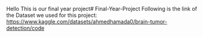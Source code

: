 Hello This is our final year project# Final-Year-Project
Following is the link of the Dataset we used for this project:
	https://www.kaggle.com/datasets/ahmedhamada0/brain-tumor-detection/code
